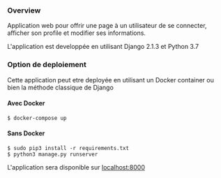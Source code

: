 ### Overview
Application web pour offrir une page à un utilisateur de se connecter, afficher
son profile et modifier ses informations.

L'application est developpée en utilisant Django 2.1.3 et Python 3.7

### Option de deploiement

Cette application peut etre deployée en utilisant un Docker container ou bien
la méthode classique de Django

#### Avec Docker
```buildoutcfg
$ docker-compose up
```

#### Sans Docker
```
$ sudo pip3 install -r requirements.txt
$ python3 manage.py runserver
```
L'application sera disponible sur [localhost:8000](http://localhost:8000)
